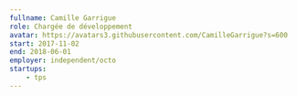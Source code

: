 ```yaml
---
fullname: Camille Garrigue
role: Chargée de développement
avatar: https://avatars3.githubusercontent.com/CamilleGarrigue?s=600
start: 2017-11-02
end: 2018-06-01
employer: independent/octo
startups:
    - tps
---
```

